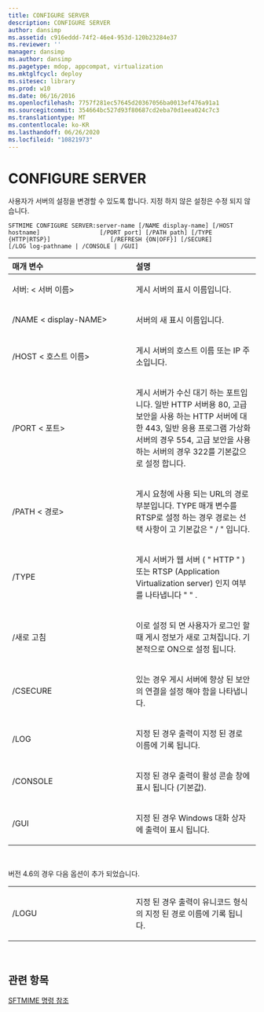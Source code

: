 ```yaml
---
title: CONFIGURE SERVER
description: CONFIGURE SERVER
author: dansimp
ms.assetid: c916eddd-74f2-46e4-953d-120b23284e37
ms.reviewer: ''
manager: dansimp
ms.author: dansimp
ms.pagetype: mdop, appcompat, virtualization
ms.mktglfcycl: deploy
ms.sitesec: library
ms.prod: w10
ms.date: 06/16/2016
ms.openlocfilehash: 7757f281ec57645d20367056ba0013ef476a91a1
ms.sourcegitcommit: 354664bc527d93f80687cd2eba70d1eea024c7c3
ms.translationtype: MT
ms.contentlocale: ko-KR
ms.lasthandoff: 06/26/2020
ms.locfileid: "10821973"
---
```

# CONFIGURE SERVER


사용자가 서버의 설정을 변경할 수 있도록 합니다. 지정 하지 않은 설정은 수정 되지 않습니다.

`SFTMIME CONFIGURE SERVER:server-name [/NAME display-name] [/HOST hostname]                 [/PORT port] [/PATH path] [/TYPE {HTTP|RTSP}]                 [/REFRESH {ON|OFF}] [/SECURE]                 [/LOG log-pathname | /CONSOLE | /GUI]`

<table>
<colgroup>
<col width="50%" />
<col width="50%" />
</colgroup>
<thead>
<tr class="header">
<th align="left">매개 변수</th>
<th align="left">설명</th>
</tr>
</thead>
<tbody>
<tr class="odd">
<td align="left"><p>서버: &lt; 서버 이름&gt;</p></td>
<td align="left"><p>게시 서버의 표시 이름입니다.</p></td>
</tr>
<tr class="even">
<td align="left"><p>/NAME &lt; display-NAME&gt;</p></td>
<td align="left"><p>서버의 새 표시 이름입니다.</p></td>
</tr>
<tr class="odd">
<td align="left"><p>/HOST &lt; 호스트 이름&gt;</p></td>
<td align="left"><p>게시 서버의 호스트 이름 또는 IP 주소입니다.</p></td>
</tr>
<tr class="even">
<td align="left"><p>/PORT &lt; 포트&gt;</p></td>
<td align="left"><p>게시 서버가 수신 대기 하는 포트입니다. 일반 HTTP 서버용 80, 고급 보안을 사용 하는 HTTP 서버에 대 한 443, 일반 응용 프로그램 가상화 서버의 경우 554, 고급 보안을 사용 하는 서버의 경우 322를 기본값으로 설정 합니다.</p></td>
</tr>
<tr class="odd">
<td align="left"><p>/PATH &lt; 경로&gt;</p></td>
<td align="left"><p>게시 요청에 사용 되는 URL의 경로 부분입니다. TYPE 매개 변수를 RTSP로 설정 하는 경우 경로는 선택 사항이 고 기본값은 &quot; / &quot; 입니다.</p></td>
</tr>
<tr class="even">
<td align="left"><p>/TYPE</p></td>
<td align="left"><p>게시 서버가 웹 서버 ( &quot; HTTP &quot; ) 또는 RTSP (Application Virtualization server) 인지 여부를 나타냅니다 &quot; &quot; .</p></td>
</tr>
<tr class="odd">
<td align="left"><p>/새로 고침</p></td>
<td align="left"><p>이로 설정 되 면 사용자가 로그인 할 때 게시 정보가 새로 고쳐집니다. 기본적으로 ON으로 설정 됩니다.</p></td>
</tr>
<tr class="even">
<td align="left"><p>/CSECURE</p></td>
<td align="left"><p>있는 경우 게시 서버에 향상 된 보안의 연결을 설정 해야 함을 나타냅니다.</p></td>
</tr>
<tr class="odd">
<td align="left"><p>/LOG</p></td>
<td align="left"><p>지정 된 경우 출력이 지정 된 경로 이름에 기록 됩니다.</p></td>
</tr>
<tr class="even">
<td align="left"><p>/CONSOLE</p></td>
<td align="left"><p>지정 된 경우 출력이 활성 콘솔 창에 표시 됩니다 (기본값).</p></td>
</tr>
<tr class="odd">
<td align="left"><p>/GUI</p></td>
<td align="left"><p>지정 된 경우 Windows 대화 상자에 출력이 표시 됩니다.</p></td>
</tr>
</tbody>
</table>

 

버전 4.6의 경우 다음 옵션이 추가 되었습니다.

<table>
<colgroup>
<col width="50%" />
<col width="50%" />
</colgroup>
<tbody>
<tr class="odd">
<td align="left"><p>/LOGU</p></td>
<td align="left"><p>지정 된 경우 출력이 유니코드 형식의 지정 된 경로 이름에 기록 됩니다.</p></td>
</tr>
</tbody>
</table>

 

## 관련 항목


[SFTMIME 명령 참조](sftmime--command-reference.md)

 

 





